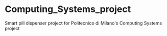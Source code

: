 # Computing_Systems_project
 Smart pill dispenser project for Politecnico di Milano's Computing Systems project
